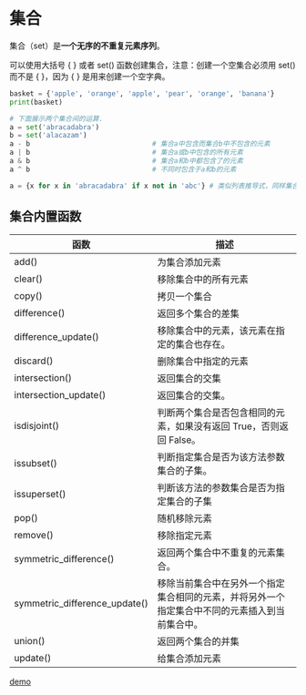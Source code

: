# 集合

集合（set）是**一个无序的不重复元素序列**。

可以使用大括号 { } 或者 set() 函数创建集合，注意：创建一个空集合必须用 set() 而不是 { }，因为 { } 是用来创建一个空字典。

```python
basket = {'apple', 'orange', 'apple', 'pear', 'orange', 'banana'}
print(basket)

# 下面展示两个集合间的运算.
a = set('abracadabra')
b = set('alacazam')
a - b                              # 集合a中包含而集合b中不包含的元素
a | b                              # 集合a或b中包含的所有元素
a & b                              # 集合a和b中都包含了的元素
a ^ b                              # 不同时包含于a和b的元素

a = {x for x in 'abracadabra' if x not in 'abc'} # 类似列表推导式，同样集合支持集合推导式
```

## 集合内置函数

函数 | 描述
--- | ---
add() | 为集合添加元素
clear() | 移除集合中的所有元素
copy() | 拷贝一个集合
difference() | 返回多个集合的差集
difference_update() | 移除集合中的元素，该元素在指定的集合也存在。
discard() | 删除集合中指定的元素
intersection() | 返回集合的交集
intersection_update() | 返回集合的交集。
isdisjoint() | 判断两个集合是否包含相同的元素，如果没有返回 True，否则返回 False。
issubset() | 判断指定集合是否为该方法参数集合的子集。
issuperset() | 判断该方法的参数集合是否为指定集合的子集
pop() | 随机移除元素
remove() | 移除指定元素
symmetric_difference() | 返回两个集合中不重复的元素集合。
symmetric_difference_update() | 移除当前集合中在另外一个指定集合相同的元素，并将另外一个指定集合中不同的元素插入到当前集合中。
union() | 返回两个集合的并集
update() | 给集合添加元素

[demo](06-集合.py)
